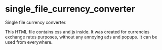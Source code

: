 # single_file_currency_converter
Single file currency converter.

This HTML file contains css and js inside.
It was created for currencies exchange rates purposes, without any annoying ads and popups.
It can be used from everywhere.
